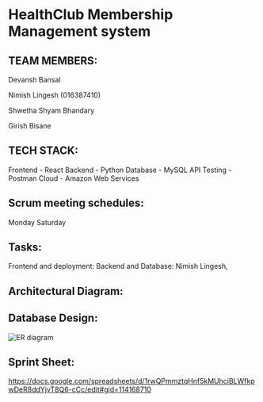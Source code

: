 # HealthClub Membership Management system

## **TEAM MEMBERS:**

Devansh Bansal

Nimish Lingesh (016387410)

Shwetha Shyam Bhandary

Girish Bisane


## **TECH STACK:**

Frontend - React
Backend - Python
Database - MySQL
API Testing - Postman
Cloud - Amazon Web Services

## **Scrum meeting schedules:**

Monday
Saturday

## **Tasks:**

Frontend and deployment:
Backend and Database: Nimish Lingesh, 

## **Architectural Diagram:**

## **Database Design:**
![ER diagram]("https://github.com/gopinathsjsu/team-project-dsng/Project_Journal/ER_diagram.png")

## **Sprint Sheet:**
https://docs.google.com/spreadsheets/d/1rwQPmmztqHnf5kMUhciBLWfkpwDeR8ddYjvT8Q6-cCc/edit#gid=114168710



